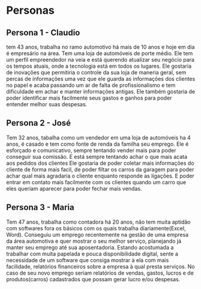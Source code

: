# Personas

## Persona 1 - Claudio

tem 43 anos, trabalha no ramo automotivo há mais de 10 anos e hoje em dia é empresário na área. Tem uma loja de automóveis de porte médio.
Ele tem um perfil empreendedor na veia e está querendo atualizar seu negócio para os tempos atuais, onde a tecnologia está em todos os lugares.
Ele gostaria de inovações que permitiria o controle da sua loja de maneria geral, sem percas de informações uma vez que ele guarda as informações dos clientes no papel e acaba passando um ar de falta de profissionalismo e tem dificuldade em achar e manter informações antigas. Ele também gostaria de poder identificar mais facilmente seus gastos e ganhos para poder entender melhor suas despesas.


## Persona 2 - José

Tem 32 anos, tabalha como um vendedor em uma loja de automóveis ha 4 anos, é casado e tem como fonte de renda da familha seu emprego.
Ele é esforçado e comunicativo, sempre tentando vender mais para poder conseguir sua comissão. E está sempre tentando achar o que mais acata aos pedidos dos clientes
Ele gostaria de poder coletar mais informações do cliente de forma mais facil, de poder filtar os carros da garagem para poder achar qual mais agradaria o cliente enquanto responde as ligações. E poder entrar em contato mais facilmente com os clientes quando um carro que eles queriam aparecer para poder fechar mais vendas.


## Persona 3 - Maria

Tem 47 anos, trabalha como contadora há 20 anos, não tem muita aptidão com softwares fora os básicos com os quais trabalha diariamente(Excel, Word).
Conseguiu um emprego recentemente na gestão de uma empresa da área automotiva e quer mostrar o seu melhor serviço, planejando já manter seu emprego até sua aposentadoria.
Estando acostumada a trabalhar com muita papelada e pouca disponibilidade digital, sente a necessidade de um software que consiga mostrar à ela com mais facilidade, relatórios financeiros sobre a empresa à qual presta serviços.
No caso de seu novo emprego seriam relatórios de vendas, gastos, lucros e de produtos(carros) cadastrados que possam gerar lucro e/ou despesas.
